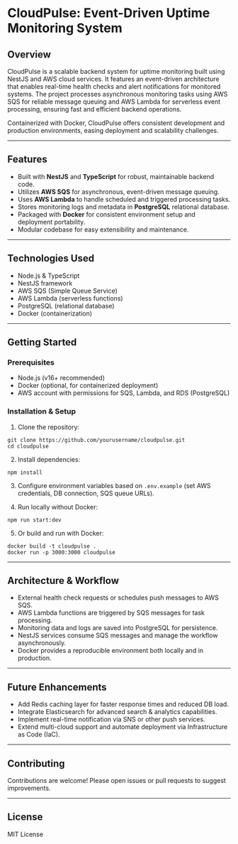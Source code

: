 # CloudPulse: Event-Driven Uptime Monitoring System

## Overview
CloudPulse is a scalable backend system for uptime monitoring built using NestJS and AWS cloud services. It features an event-driven architecture that enables real-time health checks and alert notifications for monitored systems. The project processes asynchronous monitoring tasks using AWS SQS for reliable message queuing and AWS Lambda for serverless event processing, ensuring fast and efficient backend operations.

Containerized with Docker, CloudPulse offers consistent development and production environments, easing deployment and scalability challenges.

---

## Features
- Built with **NestJS** and **TypeScript** for robust, maintainable backend code.
- Utilizes **AWS SQS** for asynchronous, event-driven message queuing.
- Uses **AWS Lambda** to handle scheduled and triggered processing tasks.
- Stores monitoring logs and metadata in **PostgreSQL** relational database.
- Packaged with **Docker** for consistent environment setup and deployment portability.
- Modular codebase for easy extensibility and maintenance.

---

## Technologies Used
- Node.js & TypeScript
- NestJS framework
- AWS SQS (Simple Queue Service)
- AWS Lambda (serverless functions)
- PostgreSQL (relational database)
- Docker (containerization)

---

## Getting Started

### Prerequisites
- Node.js (v16+ recommended)
- Docker (optional, for containerized deployment)
- AWS account with permissions for SQS, Lambda, and RDS (PostgreSQL)

### Installation & Setup

1. Clone the repository:
```
git clone https://github.com/yourusername/cloudpulse.git
cd cloudpulse
```
2. Install dependencies:
```
npm install
```
3. Configure environment variables based on `.env.example` (set AWS credentials, DB connection, SQS queue URLs).

4. Run locally without Docker:
```
npm run start:dev
```
5. Or build and run with Docker:
```
docker build -t cloudpulse .
docker run -p 3000:3000 cloudpulse
```
---

## Architecture & Workflow

- External health check requests or schedules push messages to AWS SQS.
- AWS Lambda functions are triggered by SQS messages for task processing.
- Monitoring data and logs are saved into PostgreSQL for persistence.
- NestJS services consume SQS messages and manage the workflow asynchronously.
- Docker provides a reproducible environment both locally and in production.

---

## Future Enhancements
- Add Redis caching layer for faster response times and reduced DB load.
- Integrate Elasticsearch for advanced search & analytics capabilities.
- Implement real-time notification via SNS or other push services.
- Extend multi-cloud support and automate deployment via Infrastructure as Code (IaC).

---

## Contributing
Contributions are welcome! Please open issues or pull requests to suggest improvements.

---

## License
MIT License
